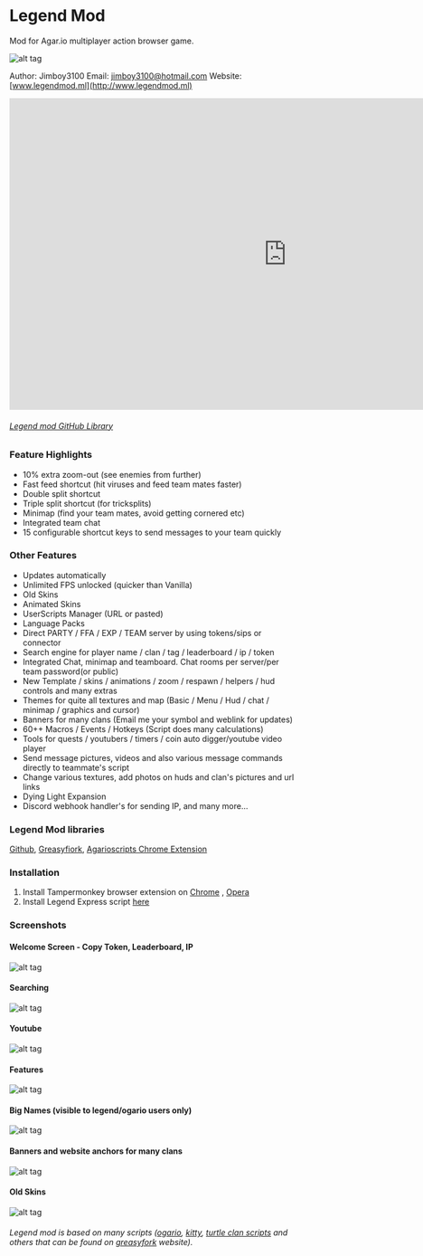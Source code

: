 # Legend Mod

Mod for Agar.io multiplayer action browser game.

![alt tag](https://jimboy3100.github.io/banners/iconmod3.png)

Author: Jimboy3100       Email: jimboy3100@hotmail.com
Website: [www.legendmod.ml](http://www.legendmod.ml)

<iframe width="980" height="551" src="https://www.youtube.com/embed/CnIfNSpCf70?rel=0" frameborder="0" allow="autoplay; encrypted-media" allowfullscreen></iframe>

###### [Legend mod GitHub Library](https://github.com/jimboy3100/jimboy3100.github.io)

### Feature Highlights

* 10% extra zoom-out (see enemies from further)
* Fast feed shortcut (hit viruses and feed team mates faster)
* Double split shortcut
* Triple split shortcut (for tricksplits)
* Minimap (find your team mates, avoid getting cornered etc)
* Integrated team chat
* 15 configurable shortcut keys to send messages to your team quickly

### Other Features

* Updates automatically
* Unlimited FPS unlocked (quicker than Vanilla)
* Old Skins
* Animated Skins
* UserScripts Manager (URL or pasted)
* Language Packs
* Direct PARTY / FFA / EXP / TEAM server by using tokens/sips or connector
* Search engine for player name / clan / tag / leaderboard / ip / token
* Integrated Chat, minimap and teamboard. Chat rooms per server/per team password(or public)
* New Template / skins / animations / zoom / respawn / helpers / hud controls and many extras
* Themes for quite all textures and map (Basic / Menu / Hud / chat / minimap / graphics and cursor)
* Banners for many clans (Email me your symbol and weblink for updates)
* 60++ Macros / Events / Hotkeys (Script does many calculations)
* Tools for quests / youtubers / timers / coin auto digger/youtube video player
* Send message pictures, videos and also various message commands directly to teammate's script
* Change various textures, add photos on huds and clan's pictures and url links
* Dying Light Expansion
* Discord webhook handler's for sending IP, and many more...

### Legend Mod libraries
[Github](https://github.com/jimboy3100/jimboy3100.github.io/),
[Greasyfiork](https://greasyfork.org/en/users/128990-iamlegend),
[Agarioscripts Chrome Extension](https://chrome.google.com/webstore/detail/agarioscripts/mdplfilkfjaooppknpadacedpeggland)

### Installation 
1. Install Tampermonkey browser extension on [Chrome](https://chrome.google.com/webstore/detail/tampermonkey/dhdgffkkebhmkfjojejmpbldmpobfkfo) , [Opera](https://addons.opera.com/en/extensions/details/tampermonkey-beta)
2. Install Legend Express script [here](http://jimboy3100.github.io/LMexpress/LMexpress.user.js)  

### Screenshots

#### Welcome Screen - Copy Token, Leaderboard, IP

![alt tag](https://jimboy3100.github.io/banners/dyinglightback12.jpg)

#### Searching

![alt tag](https://jimboy3100.github.io/banners/legendmodsearch.jpg)

#### Youtube
![alt tag](https://jimboy3100.github.io/banners/legendmod1.jpg)

#### Features
![alt tag](https://jimboy3100.github.io/banners/dyinglightad6.jpg)

#### Big Names (visible to legend/ogario users only)
![alt tag](https://jimboy3100.github.io/banners/dyinglightback11.jpg)

#### Banners and website anchors for many clans
![alt tag](https://jimboy3100.github.io/banners/pic6.png)

#### Old Skins
![alt tag](https://jimboy3100.github.io/banners/dyinglightad4.jpg)

###### Legend mod is based on many scripts ([ogario](http://ogario.ovh/), [kitty](https://kittymod.github.io/), [turtle clan scripts](https://www.youtube.com/channel/UCQ-V2VrQawc8Xi6b_mH8Law) and others that can be found on [greasyfork](https://greasyfork.org/tr/scripts/by-site/agar.io) website).
